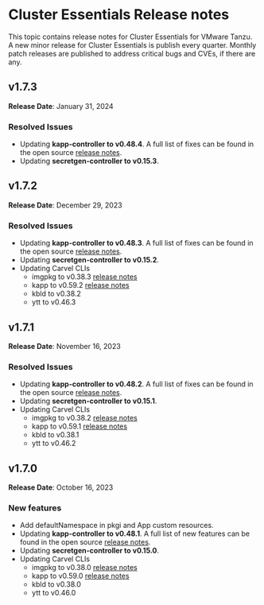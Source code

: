 # Cluster Essentials Release notes

This topic contains release notes for Cluster Essentials for VMware Tanzu. A new minor release for Cluster Essentials is publish every quarter. Monthly patch releases are published to address critical bugs and CVEs, if there are any.

## <a id='1-7-3'></a> v1.7.3

**Release Date**: January 31, 2024

### <a id='1-7-3-resolved-issues'></a> Resolved Issues
* Updating **kapp-controller to v0.48.4**. A full list of fixes can be found in the open source [release notes](https://github.com/carvel-dev/kapp-controller/releases/tag/v0.48.4).
* Updating **secretgen-controller to v0.15.3**.

## <a id='1-7-2'></a> v1.7.2

**Release Date**: December 29, 2023

### <a id='1-7-2-resolved-issues'></a> Resolved Issues
* Updating **kapp-controller to v0.48.3**. A full list of fixes can be found in the open source [release notes](https://github.com/carvel-dev/kapp-controller/releases/tag/v0.48.3).
* Updating **secretgen-controller to v0.15.2**.
* Updating Carvel CLIs
  * imgpkg to v0.38.3 [release notes](https://github.com/carvel-dev/imgpkg/releases/tag/v0.38.3)
  * kapp to v0.59.2 [release notes](https://github.com/carvel-dev/kapp/releases/tag/v0.59.2)
  * kbld to v0.38.2
  * ytt to v0.46.3

## <a id='1-7-1'></a> v1.7.1

**Release Date**: November 16, 2023

### <a id='1-7-1-resolved-issues'></a> Resolved Issues
* Updating **kapp-controller to v0.48.2**. A full list of fixes can be found in the open source [release notes](https://github.com/carvel-dev/kapp-controller/releases/tag/v0.48.2).
* Updating **secretgen-controller to v0.15.1**.
* Updating Carvel CLIs
  * imgpkg to v0.38.2 [release notes](https://github.com/carvel-dev/imgpkg/releases/tag/v0.38.2)
  * kapp to v0.59.1 [release notes](https://github.com/carvel-dev/kapp/releases/tag/v0.59.1)
  * kbld to v0.38.1
  * ytt to v0.46.2

## <a id='1-7'></a> v1.7.0

**Release Date**: October 16, 2023

### <a id='1-7-new-features'></a> New features
* Add defaultNamespace in pkgi and App custom resources.
* Updating **kapp-controller to v0.48.1**. A full list of new features can be found in the open source [release notes](https://github.com/carvel-dev/kapp-controller/releases/tag/v0.48.0).
* Updating **secretgen-controller to v0.15.0**.
* Updating Carvel CLIs
  * imgpkg to v0.38.0 [release notes](https://github.com/carvel-dev/imgpkg/releases/tag/v0.38.0)
  * kapp to v0.59.0 [release notes](https://github.com/carvel-dev/kapp/releases/tag/v0.59.0)
  * kbld to v0.38.0
  * ytt to v0.46.0
